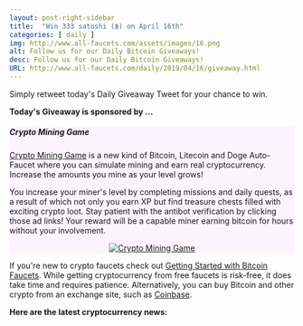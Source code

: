 ```yaml
---
layout: post-right-sidebar
title:  "Win 333 satoshi (฿) on April 16th"
categories: [ daily ]
img: http://www.all-faucets.com/assets/images/16.png
alt: Follow us for our Daily Bitcoin Giveaways!
desc: Follow us for our Daily Bitcoin Giveaways!
URL: http://www.all-faucets.com/daily/2019/04/16/giveaway.html
---
```


Simply retweet today's Daily Giveaway Tweet for your chance to win.

<b>Today's Giveaway is sponsored by ...</b>

<div class="sidebar-section" style="background-color:#fbf4ff">
     <h5><span>Crypto Mining Game</span></h5>
     <a href="http://bit.ly/www-cryptomininggame" target="_blank">Crypto Mining Game</a> is a new kind of Bitcoin, Litecoin and Doge Auto-Faucet where you can simulate mining and earn real cryptocurrency. Increase the amounts you mine as your level grows!
		 <p> </p>
		 You increase your miner's level by completing missions and daily quests, as a result of which not only you earn XP but find treasure chests filled with exciting crypto loot. Stay patient with the antibot verification by clicking those ad links! Your reward will be a capable miner earning bitcoin for hours without your involvement.
		 <p> </p>
     <center><a href="http://bit.ly/www-cryptomininggame" target="_blank"><img src="http://www.all-faucets.com/assets/images/cryptomininggame-ad.gif" alt="Crypto Mining Game"/></a></center>
</div>

If you're new to crypto faucets check out <a href="http://www.all-faucets.com/start.html">Getting Started with Bitcoin Faucets</a>. While getting cryptocurrency from free faucets is risk-free, it does take time and requires patience. Alternatively, you can buy Bitcoin and other crypto from an exchange site, such as <a href="http://bit.ly/www-coinbase" target="_blank">Coinbase</a>.

<b>Here are the latest cryptocurrency news:</b>
